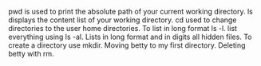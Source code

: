 pwd is used to print the absolute path of your current working directory.
ls displays the content list of your working directory.
cd used to change directories to the user home directories.
To list in long format ls -l.
list everything using ls -al.
Lists in long format and in digits all hidden files.
To create a directory use mkdir.
Moving betty to my first directory.
Deleting betty with rm.

